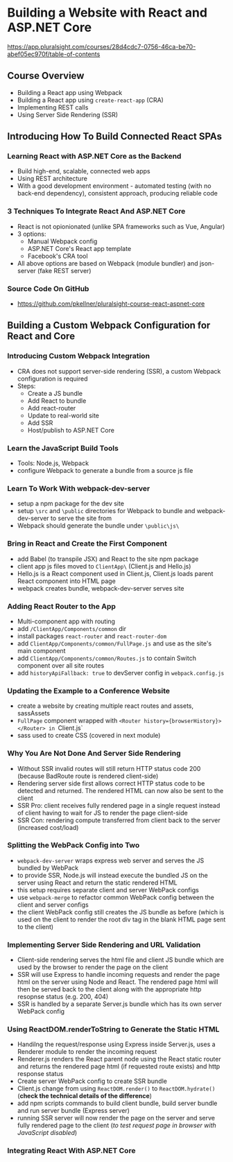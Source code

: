 # Building a Website with React and ASP.NET Core
https://app.pluralsight.com/courses/28d4cdc7-0756-46ca-be70-abef05ec970f/table-of-contents

## Course Overview
- Building a React app using Webpack
- Building a React app using `create-react-app` (CRA)
- Implementing REST calls
- Using Server Side Rendering (SSR)

## Introducing How To Build Connected React SPAs
### Learning React with ASP.NET Core as the Backend
- Build high-end, scalable, connected web apps
- Using REST architecture
- With a good development environment - automated testing (with no back-end dependency), consistent approach, producing reliable code

### 3 Techniques To Integrate React And ASP.NET Core
- React is not opionionated (unlike SPA frameworks such as Vue, Angular)
- 3 options:
  - Manual Webpack config
  - ASP.NET Core's React app template
  - Facebook's CRA tool
 - All above options are based on Webpack (module bundler) and json-server (fake REST server)
 
### Source Code On GitHub
- https://github.com/pkellner/pluralsight-course-react-aspnet-core
 
## Building a Custom Webpack Configuration for React and Core
### Introducing Custom Webpack Integration
- CRA does not support server-side rendering (SSR), a custom Webpack configuration is required
- Steps:
  - Create a JS bundle
  - Add React to bundle
  - Add react-router
  - Update to real-world site
  - Add SSR
  - Host/publish to ASP.NET Core

### Learn the JavaScript Build Tools
- Tools: Node.js, Webpack
- configure Webpack to generate a bundle from a source js file

### Learn To Work With webpack-dev-server
- setup a npm package for the dev site
- setup `\src` and `\public` directories for Webpack to bundle and webpack-dev-server to serve the site from
- Webpack should generate the bundle under `\public\js\`

### Bring in React and Create the First Component
- add Babel (to transpile JSX) and React to the site npm package
- client app js files moved to `ClientApp\` (Client.js and Hello.js)
- Hello.js is a React component used in Client.js, Client.js loads parent React component into HTML page
- webpack creates bundle, webpack-dev-server serves site

### Adding React Router to the App
- Multi-component app with routing
- add `/ClientApp/Components/common` dir
- install packages `react-router` and `react-router-dom`
- add `ClientApp/Components/common/FullPage.js` and use as the site's main component
- add `ClientApp/Components/common/Routes.js` to contain Switch component over all site routes
- add `historyApiFallback: true` to devServer config in `webpack.config.js`

### Updating the Example to a Conference Website
- create a website by creating multiple react routes and assets, sassAssets
- `FullPage` component wrapped with `<Router history={browserHistory}> </Router> in `Client.js`
- sass used to create CSS (covered in next module)

### Why You Are Not Done And Server Side Rendering
- Without SSR invalid routes will still return HTTP status code 200 (because BadRoute route is rendered client-side)
- Rendering server side first allows correct HTTP status code to be detected and returned. The rendered HTML can now also be sent to the client
- SSR Pro: client receives fully rendered page in a single request instead of client having to wait for JS to render the page client-side
- SSR Con: rendering compute transferred from client back to the server (increased cost/load)

### Splitting the WebPack Config into Two
- `webpack-dev-server` wraps express web server and serves the JS bundled by WebPack
- to provide SSR, Node.js will instead execute the bundled JS on the server using React and return the static rendered HTML
- this setup requires separate client and server WebPack configs
- use `webpack-merge` to refactor common WebPack config between the client and server configs
- the client WebPack config still creates the JS bundle as before (which is used on the client to render the root div tag in the blank HTML page sent to the client)

### Implementing Server Side Rendering and URL Validation
- Client-side rendering serves the html file and client JS bundle which are used by the browser to render the page on the client
- SSR will use Express to handle incoming requests and render the page html on the server using Node and React.  The rendered page html will then be served back to the client along with the appropriate http resopnse status (e.g. 200, 404)
- SSR is handled by a separate Server.js bundle which has its own server WebPack config

###  Using ReactDOM.renderToString to Generate the Static HTML
- Handilng the request/response using Express inside Server.js, uses a Renderer module to render the incoming request
- Renderer.js renders the React parent node using the React static router and returns the rendered page html (if requested route exists) and http response status
- Create server WebPack config to create SSR bundle
- Client.js change from using `ReactDOM.render()` to `ReactDOM.hydrate()` (**check the technical details of the difference**)
- add npm scripts commands to build client bundle, build server bundle and run server bundle (Express server)
- running SSR server will now render the page on the server and serve fully rendered page to the client (*to test request page in browser with JavaScript disabled*)

### Integrating React With ASP.NET Core







